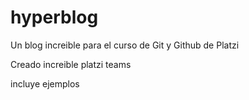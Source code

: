 # hyperblog
Un blog increible para el curso de Git y Github de Platzi

Creado increible platzi teams

incluye ejemplos 